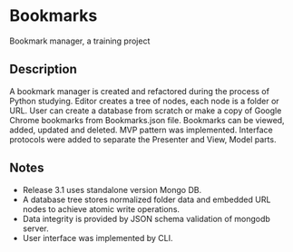 # Bookmarks
Bookmark manager, a training project

Description
-----------
A bookmark manager is created and refactored during the process of Python studying.
Editor creates a tree of nodes, each node is a folder or URL.
User can create a database from scratch or make a copy of Google Chrome bookmarks from Bookmarks.json file.
Bookmarks can be viewed, added, updated and deleted.
MVP pattern was implemented. Interface protocols were added to separate the Presenter and View, Model parts.

Notes
-----
- Release 3.1 uses standalone version Mongo DB.
- A database tree stores normalized folder data and embedded URL nodes to achieve atomic write operations.
- Data integrity is provided by JSON schema validation of mongodb server.
- User interface was implemented by CLI.